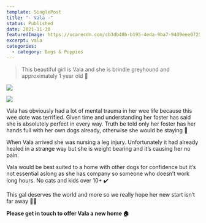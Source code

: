 ```yaml
---
template: SinglePost
title: "- Vala -"
status: Published
date: 2021-11-30
featuredImage: https://ucarecdn.com/cb3db40b-b195-4eda-9ba7-94d9eee07253/-/crop/229x126/12,81/-/preview/
excerpt: vala
categories:
  - category: Dogs & Puppies
---
```

> This beautiful girl is Vala and she is brindle greyhound and approximately 1 year old 🥰

![](https://ucarecdn.com/815281b6-1576-4090-8d8f-37b9613b2967/)

![](https://ucarecdn.com/93d487a5-5422-4a4a-885e-413a3fe853a2/)


Vala has obviously had a lot of mental trauma in her wee life because this wee dote was terrified. Given time and understanding her foster has said she is absolutely perfect in every way. Truth be told only her foster has her hands full with her own dogs already, otherwise she would be staying 🐶

When Vala arrived she was nursing a leg injury. Unfortunately it had already healed in a strange way but she is weight bearing and it’s causing her no pain. 

Vala would be best suited to a home with other dogs for confidence but it’s not essential aslong as she has company so someone who doesn’t work long hours. No cats and kids over 10+ ✔️ 

This gal deserves the world and more so we really hope her new start isn’t far away 🙏🏻

**Please get in touch to offer Vala a new home 🏠**